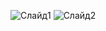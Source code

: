 ![Слайд1](https://github.com/user-attachments/assets/a1250ba0-7909-42aa-8cdf-887946252dac)
![Слайд2](https://github.com/user-attachments/assets/264eea11-d04c-4ce0-ab9a-c407b7a23b94)
